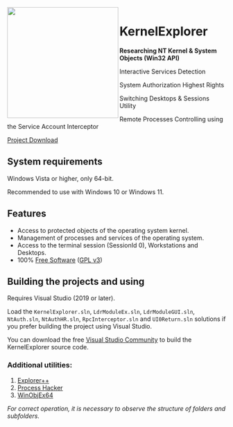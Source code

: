 <img align="left" src="https://raw.githubusercontent.com/LunarResearch/KernelExplorer/main/KernelExplorer/KernelExplorer/Fsociety.ico" width="256" height="256">

#  KernelExplorer

**Researching NT Kernel & System Objects (Win32 API)**

Interactive Services Detection

System Authorization Highest Rights

Switching Desktops & Sessions Utility

Remote Processes Controlling using the Service Account Interceptor

[Project Download](https://drive.google.com/drive/folders/1GlQJTfRSdYs_pRMnrmkJeqlgupmfiHia)

## System requirements

Windows Vista or higher, only 64-bit.

Recommended to use with Windows 10 or Windows 11.

## Features

* Access to protected objects of the operating system kernel.
* Management of processes and services of the operating system.
* Access to the terminal session (SessionId 0), Workstations and Desktops.
* 100% [Free Software](https://www.gnu.org/philosophy/free-sw.en.html) ([GPL v3](https://www.gnu.org/licenses/gpl-3.0.en.html))


## Building the projects and using

Requires Visual Studio (2019 or later).

Load the `KernelExplorer.sln`, `LdrModuleEx.sln`, `LdrModuleGUI.sln`, `NtAuth.sln`, `NtAuthHR.sln`, `RpcInterceptor.sln` and `UI0Return.sln` solutions if you prefer building the project using Visual Studio.

You can download the free [Visual Studio Community](https://www.visualstudio.com/vs/community/) to build the KernelExplorer source code.

### Additional utilities:
1. [Explorer++](https://github.com/derceg/explorerplusplus)
2. [Process Hacker](https://github.com/processhacker/processhacker)
3. [WinObjEx64](https://github.com/hfiref0x/WinObjEx64)

*For correct operation, it is necessary to observe the structure of folders and subfolders.*
